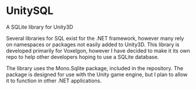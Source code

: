 UnitySQL
========

A SQLite library for Unity3D

Several libraries for SQL exist for the .NET framework, however many rely on namespaces or packages not easily added to
Unity3D. This library is developed primarily for Voxelgon, however I have decided to make it its own repo to help other
developers hoping to use a SQLite database.

The library uses the Mono.Sqlite package, included in the repository. The package is designed for use with the Unity 
game engine, but I plan to allow it to function in other .NET applications. 
